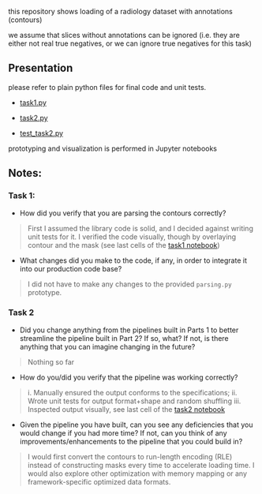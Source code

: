 this repository shows loading of a radiology dataset with annotations (contours)

we assume that slices without annotations can be ignored 
(i.e. they are either not real true negatives, or we can ignore true negatives for this task)


## Presentation 

please refer to plain python files for final code and unit tests.

- [task1.py](task1.py)

- [task2.py](task2.py)

- [test_task2.py](test_task2.py)

prototyping and visualization is performed in Jupyter notebooks

## Notes:
### Task 1:

- How did you verify that you are parsing the contours correctly?
 
> First I assumed the library code is solid, and I decided against writing unit tests for it. 
> I verified the code visually, though by overlaying contour and the mask 
> (see last cells of the [task1 notebook](task1.ipynb))

- What changes did you make to the code, if any, in order to integrate it into our production code base?

> I did not have to make any changes to the provided `parsing.py` prototype.

### Task 2
- Did you change anything from the pipelines built in Parts 1 to better streamline the pipeline built in Part 2? If so, what? If not, is there anything that you can imagine changing in the future?
> Nothing so far

- How do you/did you verify that the pipeline was working correctly?
> i. Manually ensured the output conforms to the specifications;
> ii. Wrote unit tests for output format+shape and random shuffling
> iii. Inspected output visually, see last cell of the [task2 notebook](task2.ipynb)

- Given the pipeline you have built, can you see any deficiencies that you would change if you had more time? If not, can you think of any improvements/enhancements to the pipeline that you could build in?
> I would first convert the contours to run-length encoding (RLE) instead of constructing masks every time 
> to accelerate loading time. I would also explore other optimization with memory mapping or any framework-specific
> optimized data formats.





